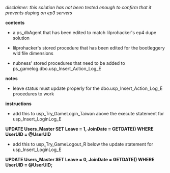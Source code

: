 *disclaimer: this solution has not been tested enough to confirm that it prevents duping on ep3 servers*

**contents**

* a ps_dbAgent that has been edited to match lilprohacker's ep4 dupe solution

* lilprohacker's stored procedure that has been edited for the bootleggery wld file dimensions

* nubness' stored procedures that need to be added to ps_gamelog.dbo.usp_Insert_Action_Log_E

**notes**

* leave status must update properly for the dbo.usp_Insert_Action_Log_E procedures to work

**instructions**

* add this to usp_Try_GameLogin_Taiwan above the execute statement for usp_Insert_LoginLog_E

**UPDATE Users_Master SET Leave = 1, JoinDate = GETDATE() WHERE UserUID = @UserUID**

* add this to usp_Try_GameLogout_R below the update statement for usp_Insert_LoginLog_E

**UPDATE Users_Master SET Leave = 0, JoinDate = GETDATE() WHERE UserUID = @UserUID;**
